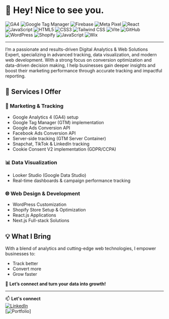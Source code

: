 <h1 >👋 Hey! Nice to see you.</h1>

<p align="center">


![GA4](https://img.shields.io/badge/Google%20Analytics%204-FABC05?style=flat-square&logo=googleanalytics&logoColor=black)
![Google Tag Manager](https://img.shields.io/badge/GTM-34A853?style=flat-square&logo=googletagmanager&logoColor=white)
![Firebase](https://img.shields.io/badge/Firebase-FFCA28?style=flat-square&logo=firebase&logoColor=black)
![Meta Pixel](https://img.shields.io/badge/Meta%20Pixel-1877F2?style=flat-square&logo=meta&logoColor=white)
![React](https://img.shields.io/badge/React-61DAFB?style=flat-square&logo=react&logoColor=black)
![JavaScript](https://img.shields.io/badge/JavaScript-F7DF1E?style=flat-square&logo=javascript&logoColor=black)
![HTML5](https://img.shields.io/badge/HTML5-E34F26?style=flat-square&logo=html5&logoColor=white)
![CSS3](https://img.shields.io/badge/CSS3-1572B6?style=flat-square&logo=css3&logoColor=white)
![Tailwind CSS](https://img.shields.io/badge/TailwindCSS-06B6D4?style=flat-square&logo=tailwindcss&logoColor=white)
![Vite](https://img.shields.io/badge/Vite-646CFF?style=flat-square&logo=vite&logoColor=white)
![GitHub](https://img.shields.io/badge/GitHub-181717?style=flat-square&logo=github&logoColor=white)
![WordPress](https://img.shields.io/badge/WordPress-21759B?style=flat-square&logo=wordpress&logoColor=white)
![Shopify](https://img.shields.io/badge/Shopify-7AB55C?style=flat-square&logo=shopify&logoColor=white)
![JavaScript](https://img.shields.io/badge/JavaScript-F7DF1E?style=flat-square&logo=javascript&logoColor=black)
![Wix](https://img.shields.io/badge/Wix-000000?style=flat-square&logo=wix&logoColor=white)


</p>

---

I’m a passionate and results-driven Digital Analytics & Web Solutions Expert, specializing in advanced tracking, data visualization, and modern web development. With a strong focus on conversion optimization and data-driven decision making, I help businesses gain deeper insights and boost their marketing performance through accurate tracking and impactful reporting.

## 🎯 Services I Offer

### 🔎 Marketing & Tracking
- Google Analytics 4 (GA4) setup
- Google Tag Manager (GTM) implementation
- Google Ads Conversion API
- Facebook Ads Conversion API
- Server-side tracking (GTM Server Container)
- Snapchat, TikTok & LinkedIn tracking
- Cookie Consent V2 implementation (GDPR/CCPA)

### 📊 Data Visualization
- Looker Studio (Google Data Studio)
- Real-time dashboards & campaign performance tracking

### 🌐 Web Design & Development
- WordPress Customization
- Shopify Store Setup & Optimization
- React.js Applications
- Next.js Full-stack Solutions

## 💡 What I Bring
With a blend of analytics and cutting-edge web technologies, I empower businesses to:
- Track better
- Convert more
- Grow faster

📩 **Let’s connect and turn your data into growth!**

---

📫 **Let's connect**  
[![LinkedIn](https://img.shields.io/badge/-LinkedIn-blue?style=flat-square&logo=linkedin&logoColor=white)](https://www.linkedin.com/in/YOURUSERNAME)  
[![Portfolio]([https://img.shields.io/badge/-Portfolio-000?style=flat-square&logo=web](https://krishnoroy.com/))]
